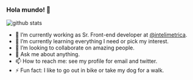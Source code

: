 ### Hola mundo! 👋

![github stats](https://github-readme-stats.vercel.app/api?username=blkdr)

- 🔭 I’m currently working as Sr. Front-end developer at [@intelimetrica](https://github.com/Intelimetrica).
- 🌱 I’m currently learning everything I need or pick my interest.
- 👯 I’m looking to collaborate on amazing people.
- 💬 Ask me about anything.
- 📫 How to reach me: see my profile for email and twitter.
- ⚡ Fun fact: I like to go out in bike or take my dog for a walk.

<!--
- 🤔 I’m looking for help with ...
-->
